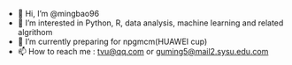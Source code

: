 - 👋 Hi, I’m @mingbao96
- 👀 I’m interested in Python, R, data analysis, machine learning and related algrithom
- 🌱 I’m currently preparing for npgmcm(HUAWEI cup)
- 📫 How to reach me : tvu@qq.com or guming5@mail2.sysu.edu.com

<!---
mingbao96/mingbao96 is a ✨ special ✨ repository because its `README.md` (this file) appears on your GitHub profile.
You can click the Preview link to take a look at your changes.
--->
